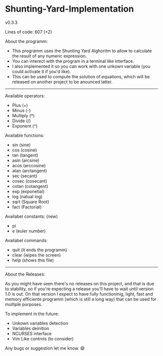 # Shunting-Yard-Implementation

v0.3.3

Lines of code: 607 (+2)

About the programm:
 - This programm uses the Shunting Yard Alghoritm to allow to calculate the result of any numeric expression.
 - You can interect with the program in a terminal like interface.
 - I also implemented it so you can work with one unkown variable (you could activate it if you'd like).
 - This can be used to compute the solution of equations, which will be released on another project to be anounced latter.

------------------------------------------

Available operators:
 - Plus (+)
 - Minus (-)
 - Multiply (*)
 - Divide (/)
 - Exponent (^)

Available functions:
 - sin   (sine)
 - cos   (cosine)
 - tan   (tangent)
 - asin  (arcsine)
 - acos  (arccosine)
 - atan  (arctangent)
 - sec   (secant)
 - cosec (cosecant)
 - cotan (cotangent)
 - exp 	 (exponetial)
 - log   (natual log)
 - sqrt  (Square Root)
 - fact	 (Factorial)

 Availabel constants: (new)
 - pi
 - e (euler number)

 Availabel commands:
  - quit (it ends the programm)
  - clear (wipes the screen)
  - help (shows this file)

-------------------------------------------

About the Releases:

As you might have seen there's no releases on this project, and that is due to stability, so if you're expecting a release you'll have to wait until version 1.0 is out. On that version I expect to have fully functioninig, light, fast and memory efficiente programm (which is still a long way) that can be used for multiple purposes.

To implement in the future:

  - Unkown variables detection
  - Variables deinition
  - NCURSES interface
  - Vim Like controls (to consider)

Any bugs or suggestion let me know. 😄
